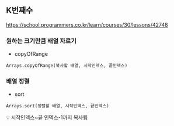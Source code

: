 ## K번째수
<https://school.programmers.co.kr/learn/courses/30/lessons/42748>


### 원하는 크기만큼 배열 자르기 
* copyOfRange
<pre><code>Arrays.copyOfRange(복사할 배열, 시작인덱스, 끝인덱스)</code></pre>

### 배열 정렬
* sort
<pre><code>Arrays.sort(정렬할 배열, 시작인덱스, 끝인덱스)</code></pre>

💡 시작인덱스~끝 인덱스-1까지 복사됨 
